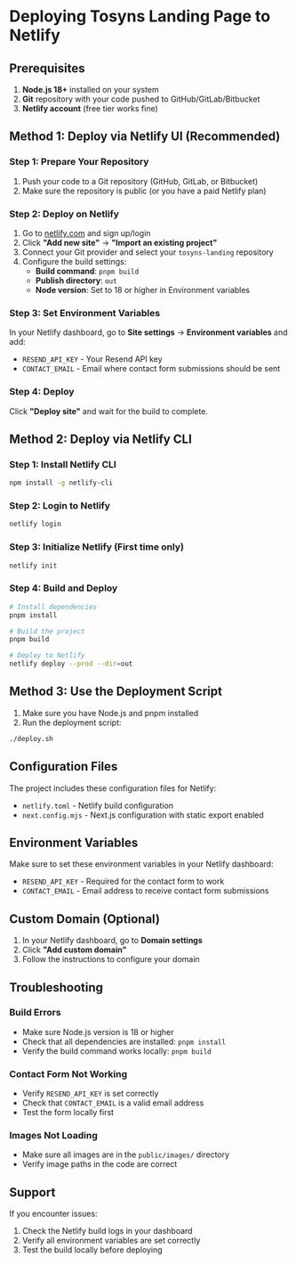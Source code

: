 # Deploying Tosyns Landing Page to Netlify

## Prerequisites

1. **Node.js 18+** installed on your system
2. **Git** repository with your code pushed to GitHub/GitLab/Bitbucket
3. **Netlify account** (free tier works fine)

## Method 1: Deploy via Netlify UI (Recommended)

### Step 1: Prepare Your Repository
1. Push your code to a Git repository (GitHub, GitLab, or Bitbucket)
2. Make sure the repository is public (or you have a paid Netlify plan)

### Step 2: Deploy on Netlify
1. Go to [netlify.com](https://netlify.com) and sign up/login
2. Click **"Add new site"** → **"Import an existing project"**
3. Connect your Git provider and select your `tosyns-landing` repository
4. Configure the build settings:
   - **Build command**: `pnpm build`
   - **Publish directory**: `out`
   - **Node version**: Set to 18 or higher in Environment variables

### Step 3: Set Environment Variables
In your Netlify dashboard, go to **Site settings** → **Environment variables** and add:
- `RESEND_API_KEY` - Your Resend API key
- `CONTACT_EMAIL` - Email where contact form submissions should be sent

### Step 4: Deploy
Click **"Deploy site"** and wait for the build to complete.

## Method 2: Deploy via Netlify CLI

### Step 1: Install Netlify CLI
```bash
npm install -g netlify-cli
```

### Step 2: Login to Netlify
```bash
netlify login
```

### Step 3: Initialize Netlify (First time only)
```bash
netlify init
```

### Step 4: Build and Deploy
```bash
# Install dependencies
pnpm install

# Build the project
pnpm build

# Deploy to Netlify
netlify deploy --prod --dir=out
```

## Method 3: Use the Deployment Script

1. Make sure you have Node.js and pnpm installed
2. Run the deployment script:
```bash
./deploy.sh
```

## Configuration Files

The project includes these configuration files for Netlify:

- `netlify.toml` - Netlify build configuration
- `next.config.mjs` - Next.js configuration with static export enabled

## Environment Variables

Make sure to set these environment variables in your Netlify dashboard:

- `RESEND_API_KEY` - Required for the contact form to work
- `CONTACT_EMAIL` - Email address to receive contact form submissions

## Custom Domain (Optional)

1. In your Netlify dashboard, go to **Domain settings**
2. Click **"Add custom domain"**
3. Follow the instructions to configure your domain

## Troubleshooting

### Build Errors
- Make sure Node.js version is 18 or higher
- Check that all dependencies are installed: `pnpm install`
- Verify the build command works locally: `pnpm build`

### Contact Form Not Working
- Verify `RESEND_API_KEY` is set correctly
- Check that `CONTACT_EMAIL` is a valid email address
- Test the form locally first

### Images Not Loading
- Make sure all images are in the `public/images/` directory
- Verify image paths in the code are correct

## Support

If you encounter issues:
1. Check the Netlify build logs in your dashboard
2. Verify all environment variables are set correctly
3. Test the build locally before deploying 